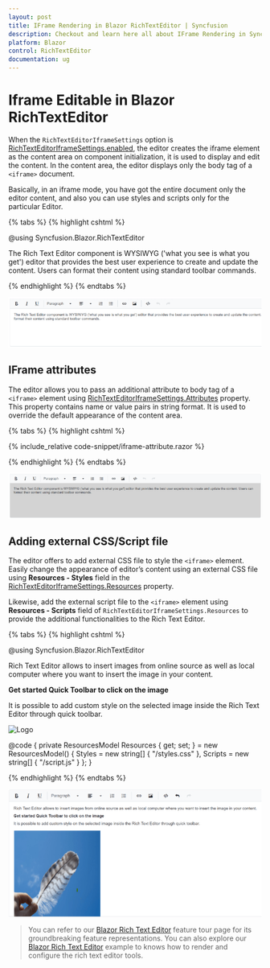 ```yaml
---
layout: post
title: IFrame Rendering in Blazor RichTextEditor | Syncfusion
description: Checkout and learn here all about IFrame Rendering in Syncfusion Blazor RichTextEditor component and more.
platform: Blazor
control: RichTextEditor
documentation: ug
---
```


# Iframe Editable in Blazor RichTextEditor

When the `RichTextEditorIframeSettings` option is [RichTextEditorIframeSettings.enabled]((https://help.syncfusion.com/cr/blazor/Syncfusion.Blazor.RichTextEditor.RichTextEditorIFrameSettings.html#Syncfusion_Blazor_RichTextEditor_RichTextEditorIFrameSettings_Enable)), the editor creates the iframe element as the content area on component initialization, it is used to display and edit the content. In the content area, the editor displays only the body tag of a `<iframe>` document.

Basically, in an iframe mode, you have got the entire document only the editor content, and also you can use styles and scripts only for the particular Editor.

{% tabs %}
{% highlight cshtml %}

@using Syncfusion.Blazor.RichTextEditor

<SfRichTextEditor>
    <RichTextEditorIFrameSettings Enable="true" />
    <p>The Rich Text Editor component is WYSIWYG ('what you see is what you get') editor that provides the best user experience to create and update the content. Users can format their content using standard toolbar commands.</p>
</SfRichTextEditor>

{% endhighlight %}
{% endtabs %}

![Blazor RichTextEditor with IFrame](./images/blazor-richtexteditor-iframe.png)

## IFrame attributes

The editor allows you to pass an additional attribute to body tag of a `<iframe>` element using [RichTextEditorIframeSettings.Attributes](https://help.syncfusion.com/cr/blazor/Syncfusion.Blazor.RichTextEditor.RichTextEditorIFrameSettings.html#Syncfusion_Blazor_RichTextEditor_RichTextEditorIFrameSettings_Attributes) property. This property contains name or value pairs in string format. It is used to override the default appearance of the content area.

{% tabs %}
{% highlight cshtml %}

{% include_relative code-snippet/iframe-attribute.razor %}

{% endhighlight %}
{% endtabs %}

![Blazor RichTextEditor with IFrame Attribute](./images/blazor-richtexteditor-iframe-attribute.png)

## Adding external CSS/Script file

The editor offers to add external CSS file to style the `<iframe>` element. Easily change the appearance of editor’s content using an external CSS file using **Resources - Styles** field in the [RichTextEditorIframeSettings.Resources](https://help.syncfusion.com/cr/blazor/Syncfusion.Blazor.RichTextEditor.RichTextEditorIFrameSettings.html#Syncfusion_Blazor_RichTextEditor_RichTextEditorIFrameSettings_Resources) property.

Likewise, add the external script file to the `<iframe>` element using **Resources - Scripts** field of `RichTextEditorIframeSettings.Resources` to provide the additional functionalities to the Rich Text Editor.

{% tabs %}
{% highlight cshtml %}

@using Syncfusion.Blazor.RichTextEditor

<SfRichTextEditor>
    <RichTextEditorIFrameSettings Enable="true" Resources="@Resources" />
    <p>Rich Text Editor allows to insert images from online source as well as local computer where you want to insert the image in your content.</p>
    <p><b>Get started Quick Toolbar to click on the image</b></p>
    <p>It is possible to add custom style on the selected image inside the Rich Text Editor through quick toolbar.</p>
    <img alt='Logo' style='width: 300px; height: 300px; transform: rotate(0deg);' src='https://blazor.syncfusion.com/demos/images/RichTextEditor/RTEImage-Feather.png' />
</SfRichTextEditor>

@code {
    private ResourcesModel Resources { get; set; } = new ResourcesModel()
    {
        Styles = new string[] { "/styles.css" },
        Scripts = new string[] { "/script.js" }
    };
}

{% endhighlight %}
{% endtabs %}

![Blazor RichTextEditor with External css/script](./images/blazor-richtexteditor-iframe-external-CSS-script.png)

> You can refer to our [Blazor Rich Text Editor](https://www.syncfusion.com/blazor-components/blazor-wysiwyg-rich-text-editor) feature tour page for its groundbreaking feature representations. You can also explore our [Blazor Rich Text Editor](https://blazor.syncfusion.com/demos/rich-text-editor/overview?theme=bootstrap4) example to knows how to render and configure the rich text editor tools.

